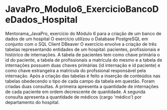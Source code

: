 # JavaPro_Modulo6_ExercicioBancoDeDados_Hospital
Mentorama_JavaPro, exercício do Módulo 6 para a criação de um banco de dados de um hospital
O exercício utilizou o Database PostgreSQL em conjunto com o SQL Client DBeaver
O exercício envolve a criação de três tabelas representando entidades de um hospital: pacientes, profissionais e histórico de internações.
A tabela de pacientes tem como chave primária o id do paciente, a tabela de profissionais a matrícula do mesmo e a tabela de internações possuem duas chaves primárias
(id internação e id paciente) e como chave estrangeira a matrícula do profssional responsável pela internação.
Após a criação das tabelas é feito a inserção de conteúdos nas tabelas obedecendo o tipo de cada campo da tabela em questão.
Foram criadas duas consultas. A primeira apresenta a quantidade de internações de cada paciente em ordem decrescente de quantidade. A segunda consulta apresenta a 
quantidade de médicos (cargo 'médico') por departamento do hospital.
